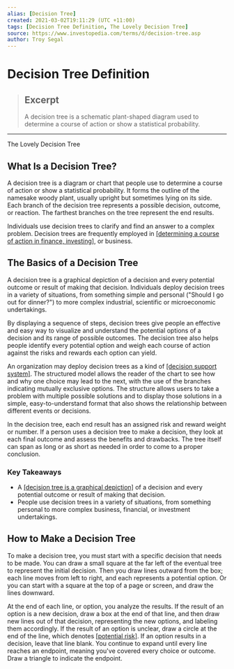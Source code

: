 ```yaml
---
alias: [Decision Tree]
created: 2021-03-02T19:11:29 (UTC +11:00)
tags: [Decision Tree Definition, The Lovely Decision Tree]
source: https://www.investopedia.com/terms/d/decision-tree.asp
author: Troy Segal
---
```


# Decision Tree Definition

> ## Excerpt
> A decision tree is a schematic plant-shaped diagram used to determine a course of action or show a statistical probability.

---

The Lovely Decision Tree
## What Is a Decision Tree?

A decision tree is a diagram or chart that people use to determine a course of action or show a statistical probability. It forms the outline of the namesake woody plant, usually upright but sometimes lying on its side. Each branch of the decision tree represents a possible decision, outcome, or reaction. The farthest branches on the tree represent the end results.

Individuals use decision trees to clarify and find an answer to a complex problem. Decision trees are frequently employed in [[determining a course of action in finance, investing]](https://www.investopedia.com/articles/financial-theory/11/decisions-trees-finance.asp), or business.

## The Basics of a Decision Tree

A decision tree is a graphical depiction of a decision and every potential outcome or result of making that decision. Individuals deploy decision trees in a variety of situations, from something simple and personal ("Should I go out for dinner?") to more complex industrial, scientific or microeconomic undertakings.

By displaying a sequence of steps, decision trees give people an effective and easy way to visualize and understand the potential options of a decision and its range of possible outcomes. The decision tree also helps people identify every potential option and weigh each course of action against the risks and rewards each option can yield.

An organization may deploy decision trees as a kind of [[decision support system]](https://www.investopedia.com/terms/d/decision-support-system.asp). The structured model allows the reader of the chart to see how and why one choice may lead to the next, with the use of the branches indicating mutually exclusive options. The structure allows users to take a problem with multiple possible solutions and to display those solutions in a simple, easy-to-understand format that also shows the relationship between different events or decisions.

In the decision tree, each end result has an assigned risk and reward weight or number. If a person uses a decision tree to make a decision, they look at each final outcome and assess the benefits and drawbacks. The tree itself can span as long or as short as needed in order to come to a proper conclusion.

### Key Takeaways

-   A [[decision tree is a graphical depiction]](https://www.investopedia.com/terms/t/tree_diagram.asp) of a decision and every potential outcome or result of making that decision.
-   People use decision trees in a variety of situations, from something personal to more complex business, financial, or investment undertakings.

## How to Make a Decision Tree

To make a decision tree, you must start with a specific decision that needs to be made. You can draw a small square at the far left of the eventual tree to represent the initial decision. Then you draw lines outward from the box; each line moves from left to right, and each represents a potential option. Or you can start with a square at the top of a page or screen, and draw the lines downward.

At the end of each line, or option, you analyze the results. If the result of an option is a new decision, draw a box at the end of that line, and then draw new lines out of that decision, representing the new options, and labeling them accordingly. If the result of an option is unclear, draw a circle at the end of the line, which denotes [[potential risk]](https://www.investopedia.com/terms/r/risk.asp). If an option results in a decision, leave that line blank. You continue to expand until every line reaches an endpoint, meaning you've covered every choice or outcome. Draw a triangle to indicate the endpoint.
